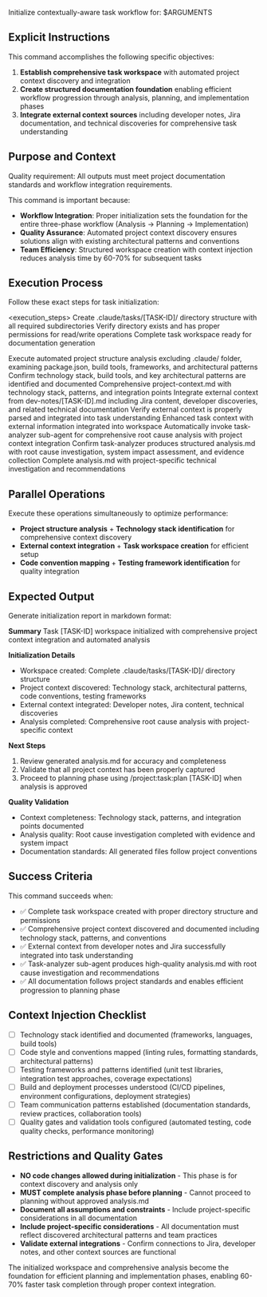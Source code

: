 Initialize contextually-aware task workflow for: $ARGUMENTS

## Explicit Instructions

This command accomplishes the following specific objectives:

1. **Establish comprehensive task workspace** with automated project context discovery and integration
2. **Create structured documentation foundation** enabling efficient workflow progression through analysis, planning, and implementation phases
3. **Integrate external context sources** including developer notes, Jira documentation, and technical discoveries for comprehensive task understanding

## Purpose and Context

Quality requirement: All outputs must meet project documentation standards and workflow integration requirements.

This command is important because:

- **Workflow Integration**: Proper initialization sets the foundation for the entire three-phase workflow (Analysis → Planning → Implementation)
- **Quality Assurance**: Automated project context discovery ensures solutions align with existing architectural patterns and conventions
- **Team Efficiency**: Structured workspace creation with context injection reduces analysis time by 60-70% for subsequent tasks

## Execution Process

Follow these exact steps for task initialization:

<execution_steps>
<step number="1">
<action>Create .claude/tasks/[TASK-ID]/ directory structure with all required subdirectories</action>
<validation>Verify directory exists and has proper permissions for read/write operations</validation>
<output>Complete task workspace ready for documentation generation</output>
</step>

<step number="2">
<action>Execute automated project structure analysis excluding .claude/ folder, examining package.json, build tools, frameworks, and architectural patterns</action>
<validation>Confirm technology stack, build tools, and key architectural patterns are identified and documented</validation>
<output>Comprehensive project-context.md with technology stack, patterns, and integration points</output>
</step>

<step number="3">
<action>Integrate external context from dev-notes/[TASK-ID].md including Jira content, developer discoveries, and related technical documentation</action>
<validation>Verify external context is properly parsed and integrated into task understanding</validation>
<output>Enhanced task context with external information integrated into workspace</output>
</step>

<step number="4">
<action>Automatically invoke task-analyzer sub-agent for comprehensive root cause analysis with project context integration</action>
<validation>Confirm task-analyzer produces structured analysis.md with root cause investigation, system impact assessment, and evidence collection</validation>
<output>Complete analysis.md with project-specific technical investigation and recommendations</output>
</step>
</execution_steps>

## Parallel Operations

Execute these operations simultaneously to optimize performance:

- **Project structure analysis** + **Technology stack identification** for comprehensive context discovery
- **External context integration** + **Task workspace creation** for efficient setup
- **Code convention mapping** + **Testing framework identification** for quality integration

## Expected Output

Generate initialization report in markdown format:

**Summary**
Task [TASK-ID] workspace initialized with comprehensive project context integration and automated analysis

**Initialization Details**

- Workspace created: Complete .claude/tasks/[TASK-ID]/ directory structure
- Project context discovered: Technology stack, architectural patterns, code conventions, testing frameworks
- External context integrated: Developer notes, Jira content, technical discoveries
- Analysis completed: Comprehensive root cause analysis with project-specific context

**Next Steps**

1. Review generated analysis.md for accuracy and completeness
2. Validate that all project context has been properly captured
3. Proceed to planning phase using /project:task:plan [TASK-ID] when analysis is approved

**Quality Validation**

- Context completeness: Technology stack, patterns, and integration points documented
- Analysis quality: Root cause investigation completed with evidence and system impact
- Documentation standards: All generated files follow project conventions

## Success Criteria

This command succeeds when:

- ✅ Complete task workspace created with proper directory structure and permissions
- ✅ Comprehensive project context discovered and documented including technology stack, patterns, and conventions
- ✅ External context from developer notes and Jira successfully integrated into task understanding
- ✅ Task-analyzer sub-agent produces high-quality analysis.md with root cause investigation and recommendations
- ✅ All documentation follows project standards and enables efficient progression to planning phase

## Context Injection Checklist

- [ ] Technology stack identified and documented (frameworks, languages, build tools)
- [ ] Code style and conventions mapped (linting rules, formatting standards, architectural patterns)
- [ ] Testing frameworks and patterns identified (unit test libraries, integration test approaches, coverage expectations)
- [ ] Build and deployment processes understood (CI/CD pipelines, environment configurations, deployment strategies)
- [ ] Team communication patterns established (documentation standards, review practices, collaboration tools)
- [ ] Quality gates and validation tools configured (automated testing, code quality checks, performance monitoring)

## Restrictions and Quality Gates

- **NO code changes allowed during initialization** - This phase is for context discovery and analysis only
- **MUST complete analysis phase before planning** - Cannot proceed to planning without approved analysis.md
- **Document all assumptions and constraints** - Include project-specific considerations in all documentation
- **Include project-specific considerations** - All documentation must reflect discovered architectural patterns and team practices
- **Validate external integrations** - Confirm connections to Jira, developer notes, and other context sources are functional

The initialized workspace and comprehensive analysis become the foundation for efficient planning and implementation phases, enabling 60-70% faster task completion through proper context integration.
